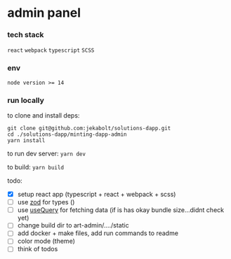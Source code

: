 # <minting-dapp> admin panel

### tech stack
`react`
`webpack`
`typescript`
`SCSS`

### env
`node version >= 14`

### run locally
to clone and install deps:
```
git clone git@github.com:jekabolt/solutions-dapp.git
cd ./solutions-dapp/minting-dapp-admin
yarn install
```
to run dev server:
`yarn dev`

to build:
`yarn build`

todo:
- [x] setup react app (typescript + react + webpack + scss)
- [ ] use [zod](https://zod.dev/) for types ()
- [ ] use [useQuery](https://tanstack.com/query/v4/docs/reference/useQuery?from=reactQueryV3&original=https://react-query-v3.tanstack.com/reference/useQuery) for fetching data (if is has okay bundle size...didnt check yet)
- [ ] change build dir to art-admin/..../static
- [ ] add docker + make files, add run commands to readme
- [ ] color mode (theme)
- [ ] think of todos